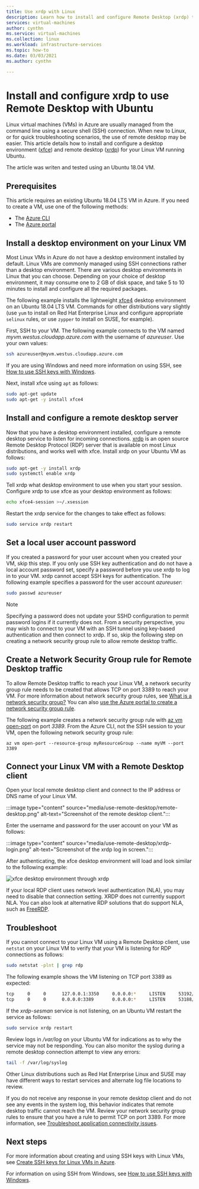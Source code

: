 ```yaml
---
title: Use xrdp with Linux
description: Learn how to install and configure Remote Desktop (xrdp) to connect to a Linux VM in Azure using graphical tools
services: virtual-machines
author: cynthn
ms.service: virtual-machines
ms.collection: linux
ms.workload: infrastructure-services
ms.topic: how-to
ms.date: 03/03/2021
ms.author: cynthn

---
```

# Install and configure xrdp to use Remote Desktop with Ubuntu

Linux virtual machines (VMs) in Azure are usually managed from the command line using a secure shell (SSH) connection. When new to Linux, or for quick troubleshooting scenarios, the use of remote desktop may be easier. This article details how to install and configure a desktop environment ([xfce](https://www.xfce.org)) and remote desktop ([xrdp](http://xrdp.org)) for your Linux VM running Ubuntu.

The article was writen and tested using an Ubuntu 18.04 VM. 

## Prerequisites

This article requires an existing Ubuntu 18.04 LTS VM in Azure. If you need to create a VM, use one of the following methods:

- The [Azure CLI](quick-create-cli.md)
- The [Azure portal](quick-create-portal.md)


## Install a desktop environment on your Linux VM

Most Linux VMs in Azure do not have a desktop environment installed by default. Linux VMs are commonly managed using SSH connections rather than a desktop environment. There are various desktop environments in Linux that you can choose. Depending on your choice of desktop environment, it may consume one to 2 GB of disk space, and take 5 to 10 minutes to install and configure all the required packages.

The following example installs the lightweight [xfce4](https://www.xfce.org/) desktop environment on an Ubuntu 18.04 LTS VM. Commands for other distributions vary slightly (use `yum` to install on Red Hat Enterprise Linux and configure appropriate `selinux` rules, or use `zypper` to install on SUSE, for example).

First, SSH to your VM. The following example connects to the VM named *myvm.westus.cloudapp.azure.com* with the username of *azureuser*. Use your own values:

```bash
ssh azureuser@myvm.westus.cloudapp.azure.com
```

If you are using Windows and need more information on using SSH, see [How to use SSH keys with Windows](ssh-from-windows.md).

Next, install xfce using `apt` as follows:

```bash
sudo apt-get update
sudo apt-get -y install xfce4
```

## Install and configure a remote desktop server
Now that you have a desktop environment installed, configure a remote desktop service to listen for incoming connections. [xrdp](http://xrdp.org) is an open source Remote Desktop Protocol (RDP) server that is available on most Linux distributions, and works well with xfce. Install xrdp on your Ubuntu VM as follows:

```bash
sudo apt-get -y install xrdp
sudo systemctl enable xrdp
```

Tell xrdp what desktop environment to use when you start your session. Configure xrdp to use xfce as your desktop environment as follows:

```bash
echo xfce4-session >~/.xsession
```

Restart the xrdp service for the changes to take effect as follows:

```bash
sudo service xrdp restart
```


## Set a local user account password
If you created a password for your user account when you created your VM, skip this step. If you only use SSH key authentication and do not have a local account password set, specify a password before you use xrdp to log in to your VM. xrdp cannot accept SSH keys for authentication. The following example specifies a password for the user account *azureuser*:

```bash
sudo passwd azureuser
```

> [!NOTE]
> Specifying a password does not update your SSHD configuration to permit password logins if it currently does not. From a security perspective, you may wish to connect to your VM with an SSH tunnel using key-based authentication and then connect to xrdp. If so, skip the following step on creating a network security group rule to allow remote desktop traffic.


## Create a Network Security Group rule for Remote Desktop traffic
To allow Remote Desktop traffic to reach your Linux VM, a network security group rule needs to be created that allows TCP on port 3389 to reach your VM. For more information about network security group rules, see [What is a network security group?](../../virtual-network/network-security-groups-overview.md) You can also [use the Azure portal to create a network security group rule](../windows/nsg-quickstart-portal.md).

The following example creates a network security group rule with [az vm open-port](/cli/azure/vm#az-vm-open-port) on port *3389*. From the Azure CLI, not the SSH session to your VM, open the following network security group rule:

```azurecli
az vm open-port --resource-group myResourceGroup --name myVM --port 3389
```


## Connect your Linux VM with a Remote Desktop client

Open your local remote desktop client and connect to the IP address or DNS name of your Linux VM. 

:::image type="content" source="media/use-remote-desktop/remote-desktop.png" alt-text="Screenshot of the remote desktop client.":::

Enter the username and password for the user account on your VM as follows:

:::image type="content" source="media/use-remote-desktop/xrdp-login.png" alt-text="Screenshot of the xrdp log in screen.":::

After authenticating, the xfce desktop environment will load and look similar to the following example:

![xfce desktop environment through xrdp](./media/use-remote-desktop/xfce-desktop-environment.png)

If your local RDP client uses network level authentication (NLA), you may need to disable that connection setting. XRDP does not currently support NLA. You can also look at alternative RDP solutions that do support NLA, such as [FreeRDP](https://www.freerdp.com).


## Troubleshoot
If you cannot connect to your Linux VM using a Remote Desktop client, use `netstat` on your Linux VM to verify that your VM is listening for RDP connections as follows:

```bash
sudo netstat -plnt | grep rdp
```

The following example shows the VM listening on TCP port 3389 as expected:

```bash
tcp     0     0      127.0.0.1:3350     0.0.0.0:*     LISTEN     53192/xrdp-sesman
tcp     0     0      0.0.0.0:3389       0.0.0.0:*     LISTEN     53188/xrdp
```

If the *xrdp-sesman* service is not listening, on an Ubuntu VM restart the service as follows:

```bash
sudo service xrdp restart
```

Review logs in */var/log* on your Ubuntu VM for indications as to why the service may not be responding. You can also monitor the syslog during a remote desktop connection attempt to view any errors:

```bash
tail -f /var/log/syslog
```

Other Linux distributions such as Red Hat Enterprise Linux and SUSE may have different ways to restart services and alternate log file locations to review.

If you do not receive any response in your remote desktop client and do not see any events in the system log, this behavior indicates that remote desktop traffic cannot reach the VM. Review your network security group rules to ensure that you have a rule to permit TCP on port 3389. For more information, see [Troubleshoot application connectivity issues](../troubleshooting/troubleshoot-app-connection.md).


## Next steps
For more information about creating and using SSH keys with Linux VMs, see [Create SSH keys for Linux VMs in Azure](mac-create-ssh-keys.md).

For information on using SSH from Windows, see [How to use SSH keys with Windows](ssh-from-windows.md).
